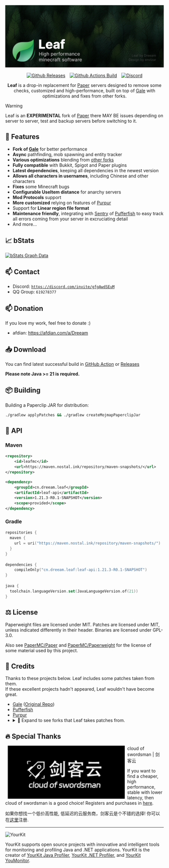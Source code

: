 <img src="public/image/leaf_banner.png" alt="Leaf">
<div align="center">
 
[![Github Releases](https://img.shields.io/badge/Download-Releases-blue?&style=for-the-badge&colorA=19201a&colorB=298046)](https://github.com/Winds-Studio/Leaf/releases)⠀
[![Github Actions Build](https://img.shields.io/github/actions/workflow/status/Winds-Studio/Leaf/build-1213.yml?&style=for-the-badge&colorA=19201a&colorB=298046)](https://github.com/Winds-Studio/Leaf/actions)⠀
[![Discord](https://img.shields.io/discord/1145991395388162119?label=discord&style=for-the-badge&colorA=19201a&colorB=298046)](https://discord.gg/gfgAwdSEuM)

**Leaf** is a drop-in replacement for [Paper](https://papermc.io/) servers designed to remove some checks, customized and high-performance, built on top of [Gale](https://github.com/Dreeam-qwq/Gale) with optimizations and fixes from other forks.
</div>

> [!WARNING]  
> Leaf is an **EXPERIMENTAL** fork of [Paper](https://papermc.io/) there MAY BE issues depending on server to server, test and backup servers before switching to it.

## 🍃 Features
 - **Fork of [Gale](https://github.com/Dreeam-qwq/Gale)** for better performance
 - **Async** pathfinding, mob spawning and entity tracker
 - **Various optimizations** blending from [other forks](https://github.com/Winds-Studio/Leaf#-credits)
 - **Fully compatible** with Bukkit, Spigot and Paper plugins 
 - **Latest dependencies**, keeping all dependencies in the newest version
 - **Allows all characters in usernames**, including Chinese and other characters
 - **Fixes** some Minecraft bugs
 - **Configurable UseItem distance** for anarchy servers
 - **Mod Protocols** support
 - **More customized** relying on features of [Purpur](https://github.com/PurpurMC/Purpur)
 - Support for **Linear region file format**
 - **Maintenance friendly**, integrating with [Sentry](https://sentry.io/welcome/) of [Pufferfish](https://github.com/pufferfish-gg/Pufferfish) to easy track all errors coming from your server in excruciating detail
 - And more...

## 📈 bStats
[![bStats Graph Data](https://bstats.org/signatures/server-implementation/Leaf.svg)](https://bstats.org/plugin/server-implementation/Leaf)

## 📫 Contact
- Discord: [`https://discord.com/invite/gfgAwdSEuM`](https://discord.com/invite/gfgAwdSEuM)
- QQ Group: `619278377`

## 📫 Donation
If you love my work, feel free to donate :)
- afdian: https://afdian.com/a/Dreeam

## 📥 Download
You can find latest successful build in [GitHub Action](https://github.com/Winds-Studio/Leaf/actions) or [Releases](https://github.com/Winds-Studio/Leaf/releases)

**Please note Java >= 21 is required.**

## 📦 Building
Building a Paperclip JAR for distribution:
```bash
./gradlew applyPatches && ./gradlew createMojmapPaperclipJar
```

## 🧪 API

### Maven
```xml
<repository>
    <id>leafmc</id>
    <url>https://maven.nostal.ink/repository/maven-snapshots/</url>
</repository>
```
```xml
<dependency>
    <groupId>cn.dreeam.leaf</groupId>
    <artifactId>leaf-api</artifactId>
    <version>1.21.3-R0.1-SNAPSHOT</version>
    <scope>provided</scope>
</dependency>
```
### Gradle
```kotlin
repositories {
  maven {
    url = uri("https://maven.nostal.ink/repository/maven-snapshots/")
  }
}

dependencies {
    compileOnly("cn.dreeam.leaf:leaf-api:1.21.3-R0.1-SNAPSHOT")
}

java {
  toolchain.languageVersion.set(JavaLanguageVersion.of(21))
}
```

## ⚖️ License
Paperweight files are licensed under MIT.
Patches are licensed under MIT, unless indicated differently in their header.
Binaries are licensed under GPL-3.0.

Also see [PaperMC/Paper](https://github.com/PaperMC/Paper) and [PaperMC/Paperweight](https://github.com/PaperMC/paperweight) for the license of some material used by this project.

## 📜 Credits
Thanks to these projects below. Leaf includes some patches taken from them.<br>
If these excellent projects hadn't appeared, Leaf wouldn't have become great.

- [Gale](https://github.com/Dreeam-qwq/Gale) ([Original Repo](https://github.com/GaleMC/Gale))
- [Pufferfish](https://github.com/pufferfish-gg/Pufferfish)
- [Purpur](https://github.com/PurpurMC/Purpur)
- <details>
    <summary>🍴 Expand to see forks that Leaf takes patches from.</summary>
    <p>
      • <a href="https://github.com/KeYiMC/KeYi">KeYi</a> (R.I.P.)
        <a href="https://github.com/MikuMC/KeYiBackup">(Backup)</a><br>
      • <a href="https://github.com/etil2jz/Mirai">Mirai</a><br>
      • <a href="https://github.com/Bloom-host/Petal">Petal</a><br>
      • <a href="https://github.com/fxmorin/carpet-fixes">Carpet Fixes</a><br>
      • <a href="https://github.com/Akarin-project/Akarin">Akarin</a><br>
      • <a href="https://github.com/Cryptite/Slice">Slice</a><br>
      • <a href="https://github.com/ProjectEdenGG/Parchment">Parchment</a><br>
      • <a href="https://github.com/LeavesMC/Leaves">Leaves</a><br>
      • <a href="https://github.com/KaiijuMC/Kaiiju">Kaiiju</a><br>
      • <a href="https://github.com/PlazmaMC/PlazmaBukkit">Plazma</a><br>
      • <a href="https://github.com/SparklyPower/SparklyPaper">SparklyPaper</a><br>
      • <a href="https://github.com/HaHaWTH/Polpot">Polpot</a><br>
      • <a href="https://github.com/plasmoapp/matter">Matter</a><br>
      • <a href="https://github.com/LuminolMC/Luminol">Luminol</a><br>
      • <a href="https://github.com/Gensokyo-Reimagined/Nitori">Nitori</a><br>
      • <a href="https://github.com/Tuinity/Moonrise">Moonrise</a><br>
    </p>
</details>

## 🔥 Special Thanks
<a href="https://cloud.swordsman.com.cn/"><img src="public/image/JiankeServer.jpg" alt="Jianke Cloud Host" align="left" hspace="8"></a>
cloud of swordsman | 剑客云

If you want to find a cheaper, high performance, stable with lower latency, then cloud of swordsman is a good choice! Registers and purchases in [here](https://cloud.swordsman.com.cn/?i8ab42c).

如果你想找一个低价高性能, 低延迟的云服务商，剑客云是个不错的选择! 你可以在[这里](https://cloud.swordsman.com.cn/?i8ab42c)注册.

---
![YourKit](https://www.yourkit.com/images/yklogo.png)

YourKit supports open source projects with innovative and intelligent tools 
for monitoring and profiling Java and .NET applications.
YourKit is the creator of [YourKit Java Profiler](https://www.yourkit.com/java/profiler/),
[YourKit .NET Profiler](https://www.yourkit.com/dotnet-profiler/),
and [YourKit YouMonitor](https://www.yourkit.com/youmonitor/).
